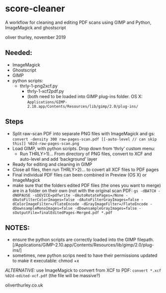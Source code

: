 # score-cleaner
A workflow for cleaning and editing PDF scans using GIMP and Python, ImageMagick and ghostscript

oliver thurley, november 2019

## Needed:
* ImageMagick
* Ghostscript
* GIMP
* python scripts:
  * thrly-1-png2xcf.py
	*	thrly-1-xcf2pdf.py
	  *	(both need to be loaded into GIMP plug-ins folder. OS X: `Applications/GIMP-2.10.app/Contents/Resources/lib/gimp/2.0/plug-ins/`

## Steps
* Split raw-scan PDF into separate PNG files with ImageMagick and gs:
  ```convert -density 300 raw-pages-scan.pdf [[-auto-level // can skip this]] %02d-raw-pages-scan.png```
* Load GIMP, with python scripts. Drop down from ‘thrly’ custom menu:
  * Run THRLY>1)… From directory of PNG files, convert to XCF and auto-level and add ‘background’ layer
* Ready for editing and cleaning in GIMP
* Close all files, then run THRLY>2)… to covert all XCF files to PDF pages
* Final individual PDF files can been combined in Preview (OS X) or ImageMagick
* make sure that the folders edited PDF files (the ones you want to merge) are in a folder on their own (not with the original scan PDF:
    ```gs -dBATCH -dNOPAUSE -sDEVICE=pdfwrite -dAutoRotatePages=/None -dAutoFilterColorImages=false -dAutoFilterGrayImages=false -dColorImageFilter=/FlateEncode -dGrayImageFilter=/FlateEncode -dDownsampleMonoImages=false -dDownsampleGrayImages=false -sOutputFile=finalEditedPages-Merged.pdf *.pdf```

## NOTES:
* ensure the python scripts are correctly loaded into the GIMP filepath. [/Applications/GIMP-2.10.app/Contents/Resources/lib/gimp/2.0/plug-ins/]
* sometimes, new python scrips need to have their permissions updated to make it executable: chmod +x <filepath>

*ALTERNATIVE:* use ImageMagick to convert from XCF to PDF: `convert *.xcf %02d-edited-xcf.pdf` (the file will be massive?)


oliverthurley.co.uk
